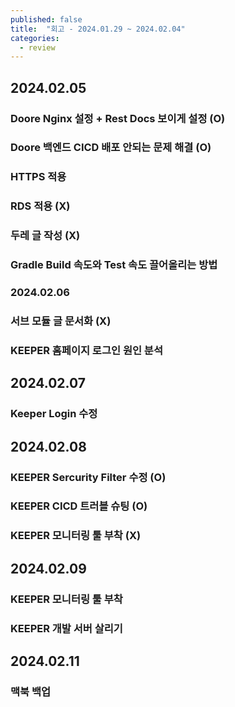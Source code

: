 ```yaml
---
published: false
title:  "회고 - 2024.01.29 ~ 2024.02.04"
categories:
  - review
---
```


## 2024.02.05

### Doore Nginx 설정 + Rest Docs 보이게 설정 (O)

### Doore 백엔드 CICD 배포 안되는 문제 해결 (O)

### HTTPS 적용

### RDS 적용 (X)

### 두레 글 작성 (X)

### Gradle Build 속도와 Test 속도 끌어올리는 방법

### 2024.02.06

### 서브 모듈 글 문서화 (X)

### KEEPER 홈페이지 로그인 원인 분석

## 2024.02.07

### Keeper Login 수정

## 2024.02.08

### KEEPER Sercurity Filter 수정 (O)

### KEEPER CICD 트러블 슈팅 (O)

### KEEPER 모니터링 툴 부착 (X)

## 2024.02.09

### KEEPER 모니터링 툴 부착

### KEEPER 개발 서버 살리기

## 2024.02.11

### 맥북 백업

